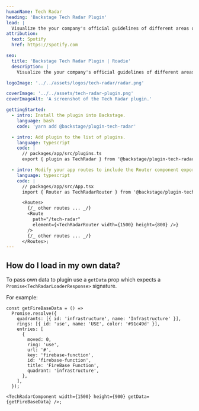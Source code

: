 ```yaml
---
humanName: Tech Radar
heading: 'Backstage Tech Radar Plugin'
lead: |
  Visualize the your company's official guidelines of different areas of software development.
attribution:
  text: Spotify
  href: https://spotify.com

seo:
  title: 'Backstage Tech Radar Plugin | Roadie'
  description: |
    Visualize the your company's official guidelines of different areas of software development.

logoImage: '../../assets/logos/tech-radar/radar.png'

coverImage: '../../assets/tech-radar-plugin.png'
coverImageAlt: 'A screenshot of the Tech Radar plugin.'

gettingStarted:
  - intro: Install the plugin into Backstage.
    language: bash
    code: 'yarn add @backstage/plugin-tech-radar'

  - intro: Add plugin to the list of plugins.
    language: typescript
    code: |
      // packages/app/src/plugins.ts
      export { plugin as TechRadar } from '@backstage/plugin-tech-radar';

  - intro: Modify your app routes to include the Router component exported from the tech radar, for example
    language: typescript
    code: |
      // packages/app/src/App.tsx
      import { Router as TechRadarRouter } from '@backstage/plugin-tech-radar';

      <Routes>
        {/_ other routes ... _/}
        <Route
          path="/tech-radar"
          element={<TechRadarRouter width={1500} height={800} />}
        />
        {/_ other routes ... _/}
      </Routes>;
---
```


## How do I load in my own data?

To pass own data to plugin use a `getData` prop which expects a `Promise<TechRadarLoaderResponse>` signature.

For example:

```tsx
const getFireBaseData = () =>
  Promise.resolve({
    quadrants: [{ id: 'infrastructure', name: 'Infrastructure' }],
    rings: [{ id: 'use', name: 'USE', color: '#91c49d' }],
    entries: [
      {
        moved: 0,
        ring: 'use',
        url: '#',
        key: 'firebase-function',
        id: 'firebase-function',
        title: 'FireBase Function',
        quadrant: 'infrastructure',
      },
    ],
  });

<TechRadarComponent width={1500} height={900} getData={getFireBaseData} />;
```
